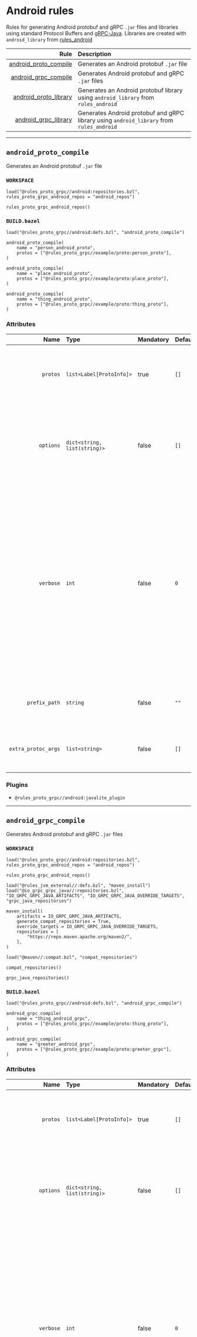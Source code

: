 # Android rules

Rules for generating Android protobuf and gRPC `.jar` files and libraries using standard Protocol Buffers and [gRPC-Java](https://github.com/grpc/grpc-java). Libraries are created with `android_library` from [rules_android](https://github.com/bazelbuild/rules_android)

| Rule | Description |
| ---: | :--- |
| [android_proto_compile](#android_proto_compile) | Generates an Android protobuf `.jar` file |
| [android_grpc_compile](#android_grpc_compile) | Generates Android protobuf and gRPC `.jar` files |
| [android_proto_library](#android_proto_library) | Generates an Android protobuf library using `android_library` from `rules_android` |
| [android_grpc_library](#android_grpc_library) | Generates Android protobuf and gRPC library using `android_library` from `rules_android` |

---

## `android_proto_compile`

Generates an Android protobuf `.jar` file

### `WORKSPACE`

```starlark
load("@rules_proto_grpc//android:repositories.bzl", rules_proto_grpc_android_repos = "android_repos")

rules_proto_grpc_android_repos()
```

### `BUILD.bazel`

```starlark
load("@rules_proto_grpc//android:defs.bzl", "android_proto_compile")

android_proto_compile(
    name = "person_android_proto",
    protos = ["@rules_proto_grpc//example/proto:person_proto"],
)

android_proto_compile(
    name = "place_android_proto",
    protos = ["@rules_proto_grpc//example/proto:place_proto"],
)

android_proto_compile(
    name = "thing_android_proto",
    protos = ["@rules_proto_grpc//example/proto:thing_proto"],
)
```

### Attributes

| Name | Type | Mandatory | Default | Description |
| ---: | :--- | --------- | ------- | ----------- |
| `protos` | `list<Label[ProtoInfo]>` | true | `[]`    | List of labels that provide the `ProtoInfo` provider (such as `proto_library` from `rules_proto`)          |
| `options` | `dict<string, list(string)>` | false | `[]`    | Extra options to pass to plugins, as a dict of plugin label -> list of strings. The key * can be used exclusively to apply to all plugins          |
| `verbose` | `int` | false | `0`    | The verbosity level. Supported values and results are 1: *show command*, 2: *show command and sandbox after running protoc*, 3: *show command and sandbox before and after running protoc*, 4. *show env, command, expected outputs and sandbox before and after running protoc*          |
| `prefix_path` | `string` | false | `""`    | Path to prefix to the generated files in the output directory          |
| `extra_protoc_args` | `list<string>` | false | `[]`    | A list of extra args to pass directly to protoc, not as plugin options          |

### Plugins

- `@rules_proto_grpc//android:javalite_plugin`

---

## `android_grpc_compile`

Generates Android protobuf and gRPC `.jar` files

### `WORKSPACE`

```starlark
load("@rules_proto_grpc//android:repositories.bzl", rules_proto_grpc_android_repos = "android_repos")

rules_proto_grpc_android_repos()

load("@rules_jvm_external//:defs.bzl", "maven_install")
load("@io_grpc_grpc_java//:repositories.bzl", "IO_GRPC_GRPC_JAVA_ARTIFACTS", "IO_GRPC_GRPC_JAVA_OVERRIDE_TARGETS", "grpc_java_repositories")

maven_install(
    artifacts = IO_GRPC_GRPC_JAVA_ARTIFACTS,
    generate_compat_repositories = True,
    override_targets = IO_GRPC_GRPC_JAVA_OVERRIDE_TARGETS,
    repositories = [
        "https://repo.maven.apache.org/maven2/",
    ],
)

load("@maven//:compat.bzl", "compat_repositories")

compat_repositories()

grpc_java_repositories()
```

### `BUILD.bazel`

```starlark
load("@rules_proto_grpc//android:defs.bzl", "android_grpc_compile")

android_grpc_compile(
    name = "thing_android_grpc",
    protos = ["@rules_proto_grpc//example/proto:thing_proto"],
)

android_grpc_compile(
    name = "greeter_android_grpc",
    protos = ["@rules_proto_grpc//example/proto:greeter_grpc"],
)
```

### Attributes

| Name | Type | Mandatory | Default | Description |
| ---: | :--- | --------- | ------- | ----------- |
| `protos` | `list<Label[ProtoInfo]>` | true | `[]`    | List of labels that provide the `ProtoInfo` provider (such as `proto_library` from `rules_proto`)          |
| `options` | `dict<string, list(string)>` | false | `[]`    | Extra options to pass to plugins, as a dict of plugin label -> list of strings. The key * can be used exclusively to apply to all plugins          |
| `verbose` | `int` | false | `0`    | The verbosity level. Supported values and results are 1: *show command*, 2: *show command and sandbox after running protoc*, 3: *show command and sandbox before and after running protoc*, 4. *show env, command, expected outputs and sandbox before and after running protoc*          |
| `prefix_path` | `string` | false | `""`    | Path to prefix to the generated files in the output directory          |
| `extra_protoc_args` | `list<string>` | false | `[]`    | A list of extra args to pass directly to protoc, not as plugin options          |

### Plugins

- `@rules_proto_grpc//android:javalite_plugin`
- `@rules_proto_grpc//android:grpc_javalite_plugin`

---

## `android_proto_library`

Generates an Android protobuf library using `android_library` from `rules_android`

### `WORKSPACE`

```starlark
# The set of dependencies loaded here is excessive for android proto alone
# (but simplifies our setup)
load("@rules_proto_grpc//android:repositories.bzl", rules_proto_grpc_android_repos = "android_repos")

rules_proto_grpc_android_repos()

load("@rules_jvm_external//:defs.bzl", "maven_install")
load("@io_grpc_grpc_java//:repositories.bzl", "IO_GRPC_GRPC_JAVA_ARTIFACTS", "IO_GRPC_GRPC_JAVA_OVERRIDE_TARGETS", "grpc_java_repositories")

maven_install(
    artifacts = IO_GRPC_GRPC_JAVA_ARTIFACTS,
    generate_compat_repositories = True,
    override_targets = IO_GRPC_GRPC_JAVA_OVERRIDE_TARGETS,
    repositories = [
        "https://repo.maven.apache.org/maven2/",
    ],
)

load("@maven//:compat.bzl", "compat_repositories")

compat_repositories()

grpc_java_repositories()

load("@build_bazel_rules_android//android:sdk_repository.bzl", "android_sdk_repository")

android_sdk_repository(name = "androidsdk")
```

### `BUILD.bazel`

```starlark
load("@rules_proto_grpc//android:defs.bzl", "android_proto_library")

android_proto_library(
    name = "person_android_proto",
    protos = ["@rules_proto_grpc//example/proto:person_proto"],
    deps = ["place_android_proto"],
)

android_proto_library(
    name = "place_android_proto",
    protos = ["@rules_proto_grpc//example/proto:place_proto"],
    deps = ["thing_android_proto"],
)

android_proto_library(
    name = "thing_android_proto",
    protos = ["@rules_proto_grpc//example/proto:thing_proto"],
)
```

### Attributes

| Name | Type | Mandatory | Default | Description |
| ---: | :--- | --------- | ------- | ----------- |
| `protos` | `list<Label[ProtoInfo]>` | true | `[]`    | List of labels that provide the `ProtoInfo` provider (such as `proto_library` from `rules_proto`)          |
| `options` | `dict<string, list(string)>` | false | `[]`    | Extra options to pass to plugins, as a dict of plugin label -> list of strings. The key * can be used exclusively to apply to all plugins          |
| `verbose` | `int` | false | `0`    | The verbosity level. Supported values and results are 1: *show command*, 2: *show command and sandbox after running protoc*, 3: *show command and sandbox before and after running protoc*, 4. *show env, command, expected outputs and sandbox before and after running protoc*          |
| `prefix_path` | `string` | false | `""`    | Path to prefix to the generated files in the output directory          |
| `extra_protoc_args` | `list<string>` | false | `[]`    | A list of extra args to pass directly to protoc, not as plugin options          |
| `deps` | `list<Label/string>` | false | `[]`    | List of labels to pass as deps attr to underlying lang_library rule          |
| `exports` | `list` | false | `[]`    | List of labels to pass as exports attr to underlying lang_library rule          |

---

## `android_grpc_library`

Generates Android protobuf and gRPC library using `android_library` from `rules_android`

### `WORKSPACE`

```starlark
load("@rules_proto_grpc//android:repositories.bzl", rules_proto_grpc_android_repos = "android_repos")

rules_proto_grpc_android_repos()

load("@rules_jvm_external//:defs.bzl", "maven_install")
load("@io_grpc_grpc_java//:repositories.bzl", "IO_GRPC_GRPC_JAVA_ARTIFACTS", "IO_GRPC_GRPC_JAVA_OVERRIDE_TARGETS", "grpc_java_repositories")

maven_install(
    artifacts = IO_GRPC_GRPC_JAVA_ARTIFACTS,
    generate_compat_repositories = True,
    override_targets = IO_GRPC_GRPC_JAVA_OVERRIDE_TARGETS,
    repositories = [
        "https://repo.maven.apache.org/maven2/",
    ],
)

load("@maven//:compat.bzl", "compat_repositories")

compat_repositories()

grpc_java_repositories()

load("@build_bazel_rules_android//android:sdk_repository.bzl", "android_sdk_repository")

android_sdk_repository(name = "androidsdk")
```

### `BUILD.bazel`

```starlark
load("@rules_proto_grpc//android:defs.bzl", "android_grpc_library")

android_grpc_library(
    name = "thing_android_grpc",
    protos = ["@rules_proto_grpc//example/proto:thing_proto"],
)

android_grpc_library(
    name = "greeter_android_grpc",
    protos = ["@rules_proto_grpc//example/proto:greeter_grpc"],
    deps = ["thing_android_grpc"],
)
```

### Attributes

| Name | Type | Mandatory | Default | Description |
| ---: | :--- | --------- | ------- | ----------- |
| `protos` | `list<Label[ProtoInfo]>` | true | `[]`    | List of labels that provide the `ProtoInfo` provider (such as `proto_library` from `rules_proto`)          |
| `options` | `dict<string, list(string)>` | false | `[]`    | Extra options to pass to plugins, as a dict of plugin label -> list of strings. The key * can be used exclusively to apply to all plugins          |
| `verbose` | `int` | false | `0`    | The verbosity level. Supported values and results are 1: *show command*, 2: *show command and sandbox after running protoc*, 3: *show command and sandbox before and after running protoc*, 4. *show env, command, expected outputs and sandbox before and after running protoc*          |
| `prefix_path` | `string` | false | `""`    | Path to prefix to the generated files in the output directory          |
| `extra_protoc_args` | `list<string>` | false | `[]`    | A list of extra args to pass directly to protoc, not as plugin options          |
| `deps` | `list<Label/string>` | false | `[]`    | List of labels to pass as deps attr to underlying lang_library rule          |
| `exports` | `list` | false | `[]`    | List of labels to pass as exports attr to underlying lang_library rule          |
